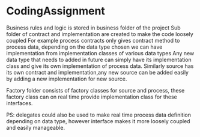 # CodingAssignment

Business rules and logic is stored in business folder of the project
	Sub folder of contract and implementation are created to make the code loosely coupled
	For example process contracts only gives contract method to process data, depending on the data type chosen we can have implementation from implementation classes of     various data types
	Any new data type that needs to added in future can simply have its implementation class and give its own implementation of process data.
	Similarly source has its own contract and implementation,any new source can be added easily by adding a new implementation for new source.
	
Factory folder consists of factory classes for source and process, these factory class can on real time provide implementation class for these interfaces.

PS: delegates could also be used to make real time process data definition depending on data type, however interface makes it more loosely coupled and easily manageable.
